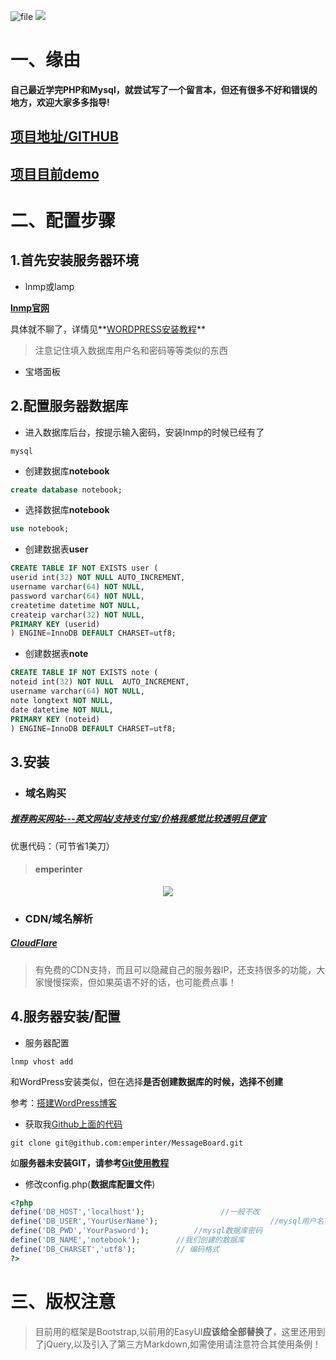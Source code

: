 ![file](https://www.emperinter.info/wp-content/uploads/2020/10/1602158542-messageboard.png)
![](https://www.emperinter.info/wp-content/uploads/2020/10/1602158685-messageboard_back.png)
# 一、缘由
**自己最近学完PHP和Mysql，就尝试写了一个留言本，但还有很多不好和错误的地方，欢迎大家多多指导!**

## [项目地址/GITHUB](https://github.com/emperinter/MessageBoard)
## [项目目前demo](https://www.emperinter.cf)

# 二、配置步骤

## 1.首先安装服务器环境

- lnmp或lamp

**[lnmp官网](https://lnmp.org/)**

具体就不聊了，详情见**[WORDPRESS安装教程](https://www.emperinter.info/2018/09/06/%e6%90%ad%e5%bb%bawordpress%e5%8d%9a%e5%ae%a2/)**

> 注意记住填入数据库用户名和密码等等类似的东西

- 宝塔面板

## 2.配置服务器数据库

- 进入数据库后台，按提示输入密码，安装lnmp的时候已经有了
 ``` SHELL
mysql
```

- 创建数据库**notebook**
``` SQL
create database notebook;
```

- 选择数据库**notebook**
``` SQL
use notebook;
```
- 创建数据表**user**
``` SQL
CREATE TABLE IF NOT EXISTS user (
userid int(32) NOT NULL AUTO_INCREMENT,
username varchar(64) NOT NULL,
password varchar(64) NOT NULL,
createtime datetime NOT NULL,
createip varchar(32) NOT NULL,
PRIMARY KEY (userid)
) ENGINE=InnoDB DEFAULT CHARSET=utf8;
```
- 创建数据表**note**
``` SQL
CREATE TABLE IF NOT EXISTS note (
noteid int(32) NOT NULL  AUTO_INCREMENT,
username varchar(64) NOT NULL,
note longtext NOT NULL,
date datetime NOT NULL,
PRIMARY KEY (noteid)
) ENGINE=InnoDB DEFAULT CHARSET=utf8;
```

## 3.安装
- ### 域名购买
##### [推荐购买网站---英文网站/支持支付宝/价格我感觉比较透明且便宜](https://www.namesilo.com/pricing?rid=415d732iq)

 优惠代码：（可节省1美刀） 
> #### emperinter

<div align="center">
<a href="http://www.namesilo.com/?rid=415d732iq"><img src="http://www.namesilo.com/affiliate/banner_gen.php?aid=415d732iq&bid=53" style="border:0;"></a>
</div>

- ### CDN/域名解析
##### [CloudFlare](https://dash.cloudflare.com)
> 有免费的CDN支持，而且可以隐藏自己的服务器IP，还支持很多的功能，大家慢慢探索，但如果英语不好的话，也可能费点事！


## 4.服务器安装/配置
- 服务器配置
``` SHELL
lnmp vhost add
```
和WordPress安装类似，但在选择**是否创建数据库的时候，选择不创建**

参考：[搭建WordPress博客](https://www.emperinter.info/2018/09/06/%e6%90%ad%e5%bb%bawordpress%e5%8d%9a%e5%ae%a2/)

- 获取我[Github上面的代码](https://github.com/emperinter/MessageBoard)
```
git clone git@github.com:emperinter/MessageBoard.git
```
如**服务器未安装GIT，请参考[Git使用教程](https://www.emperinter.info/2018/12/03/github/)**

- 修改config.php(**数据库配置文件**)
``` PHP
<?php
define('DB_HOST','localhost');                 //一般不改
define('DB_USER','YourUserName');                         //mysql用户名，一般不改
define('DB_PWD','YourPasword');          //mysql数据库密码
define('DB_NAME','notebook');        //我们创建的数据库
define('DB_CHARSET','utf8');         // 编码格式
?>
```


# 三、版权注意

> 目前用的框架是Bootstrap,以前用的EasyUI**应该给全部替换了**，这里还用到了jQuery,以及引入了第三方Markdown,如需使用请注意符合其使用条例！



